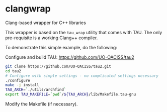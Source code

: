# clangwrap
Clang-based wrapper for C++ libraries

This wrapper is based on the `tau_wrap` utility that comes with TAU.
The only pre-requisite is a working Clang++ compiler.

To demonstrate this simple example, do the following:

Configure and build TAU: https://github.com/UO-OACISS/tau2

```bash
git clone https://github.com/UO-OACISS/tau2.git
cd tau2
# Configure with simple settings - no complicated settings necessary
./configure
make -j install
TAU_ARCH=`./utils/archfind`
export TAU_MAKEFILE=`pwd`/${TAU_ARCH}/lib/Makefile.tau-gnu
```

Modify the Makefile (if necessary).

